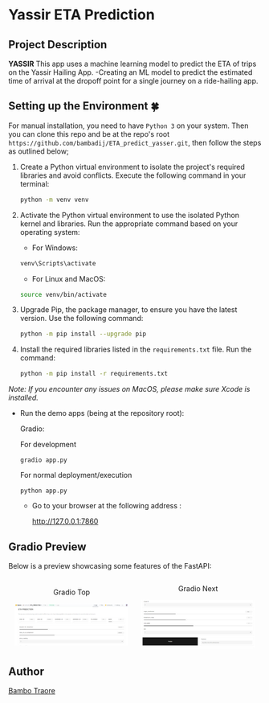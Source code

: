 # Yassir ETA Prediction 

## Project Description

**YASSIR** This app uses a machine learning model to predict the ETA of trips on the Yassir Hailing App.
-Creating an ML model to predict the estimated time of arrival at the dropoff point for a single journey on a ride-hailing app.

## Setting up the Environment 🍀

For manual installation, you need to have `Python 3` on your system. Then you can clone this repo and be at the repo's root `https://github.com/bambadij/ETA_predict_yasser.git`, then follow the steps as outlined below;

1. Create a Python virtual environment to isolate the project's required libraries and avoid conflicts. Execute the following command in your terminal:

    ```bash
    python -m venv venv
    ```
 
2. Activate the Python virtual environment to use the isolated Python kernel and libraries. Run the appropriate command based on your operating system:

    - For Windows:

    ```bash
    venv\Scripts\activate
    ```
    - For Linux and MacOS:

    ```bash
    source venv/bin/activate
    ```

3. Upgrade Pip, the package manager, to ensure you have the latest version. Use the following command:

    ```bash
    python -m pip install --upgrade pip
    ```

4. Install the required libraries listed in the `requirements.txt` file. Run the command:

    ```bash
    python -m pip install -r requirements.txt
    ```

*Note: If you encounter any issues on MacOS, please make sure Xcode is installed.*

- Run the demo apps (being at the repository root):

  Gradio: 
  
    For development

      gradio app.py
    
    For normal deployment/execution

      python app.py  

  - Go to your browser at the following address :
        
      http://127.0.0.1:7860

## Gradio Preview

Below is a preview showcasing some features of the FastAPI:

<div style="display: flex; align-items: center;">
    <div style="flex: 33.33%; text-align: center;">
        <p>Gradio Top</p>
             <img src="https://github.com/bambadij/ETA_predict_yasser/blob/main/gradioapp.PNG" alt="Middle" width="90%"/>  
   </div>
    <div style="flex: 33.33%; text-align: center;">
        <p>Gradio Next</p>
             <img src="https://github.com/bambadij/ETA_predict_yasser/blob/main/gradioapp2.PNG" alt="Top" width="90%"/>
        </div>
</div>


  

## Author
[Bambo Traore](https://www.linkedin.com/in/traore-bamba/)
